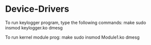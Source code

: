 # Device-Drivers
To run keylogger program, type the following commands:
  make
  sudo insmod keylogger.ko
  dmesg
  
To run kernel module prog:
  make
  sudo insmod Module1.ko
  dmesg
